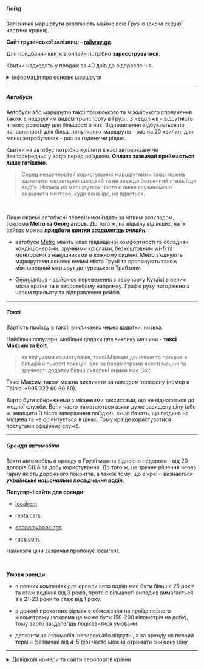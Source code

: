 

##### Поїзд

Залізничні маршртути охоплюють майже всю Грузію (окрім східної частини країни).

**Сайт грузинської залізниці - [railway.ge](https://www.railway.ge/)**. 

Для придбання квитків онлайн потрібно **зареєструватися**.

Квитки надходять у продаж за 40 днів до відправлення.



<details>
<summary>інформація про основні маршрути</summary>

Найсучасніші поїзди (швидкі «Stadler Rail AG») курсіють між **Тбілісі та Батумі**, проїзд між містами займає 5 годин.
В вагонах працює Wi-fi, є кондиціонер та пропонується безкоштовна вода. Є перший та другий клас.

Також швидкий поїзд курсує між **Тбілісі та Зугдіді** (місто знаходиться в 30 км від моря), поїздка займає 6 годин.

Проїзд поїздом за іншими маршрутами буде менш комфортним, проте поїзд залишається популярним видом транспорту за рахунок своєї бюджетності.

Наприклад, з **Тбілісі до Кутаїсі** можна доїхати бюджетним поїздом, поїздка займає 6 годин, вартість 9 ларі (3,5 долари США). Для порівняння, приблизна вартість проїзду автобусом по цьому маршруту - 15 ларі, час в дорозі на годину менший.

> Довідкова служба вокзалу Тбілісі: 133-1.

Доступні ціни також на приміські електрички, наприклад, поїздка між **Батумі та Кутаїсі** коштує 15 ларі (5,5 долари США). 


</details>

***

##### Автобуси

Автобуси або маршрутні таксі приміського та міжміського сполучення також є недорогим видом транспорту в Грузії. З недоліків - відсутність чіткого розкладу для більшості з них. Відправлення відбувається по наповненості: для більш популярних маршрутів - раз на 20 хвилин, для менш затребуваних - раз на годину чи рідше.

Квитки на автобус потрібно купляти в касі автовокзалу чи безпосередньо у водія перед поїздкою. **Оплата зазвичай приймається лише готівкою.**


> Серед незручностей користування маршрутними таксі можна зазначити характерно швидкий та не завжди безпечний стиль їзди водіїв. Написи на маршрутках часто є лише грузинською і визначити миттєво, куди вона їде, не вдасться.

</br>

Лише окремі автобусні перевізники їздять за чітким розкладом, зокрема **Metro та Georgianbus**. До того ж, на відміну від інших, на їх сайтах можна ***придбати квитки заздалегідь онлайн.***:

- автобуси [Metro](https://metrogeorgia.ge/) мають клас підвищеної комфортності та обладнані кондиціонерами, зручними кріслами, безкоштовним wi-fi та моніторами з навушниками в кожному сидінні. Metro з'єднують маршрутами основні великі міста Грузії та пропонують також міжнародний маршрут до турецького Трабзону.

- [Georgianbus](https://georgianbus.com/) - здійснює перевезення з аеропорту Кутаїсі в великі міста країни та в зворотнбому напрямку. Графік руху погоджено з часом прильоту та відправлення рейсів.

***

##### Таксі


Вартість проїзду в таксі, викликаних через додатки, низька. 

Найбільш популярні мобільні додаки для виклику машини - **таксі Максим та Bolt**.

> за відгуками користувачів, таксі Максим дешевше та процює в більшій кількості локацій, але за параметрами якості машин та зручності додатку більш схвальні оцінки має Bolt.

Таксі Максим також можна викликати за номером телефону (номер в Тбілісі +995 322 60 60 60).

<section type="danger">

Варто бути обережними з місцевими таксистами, що не відносяться до жодної служби. Вони часто намагаються взяти дуже завищену ціну (або ж завищити її після завершення поїздки), якщо бачать, що людина не місцева та не орієнтується в цінах. Тому краще користуватися послугами офіційних служб. 
</section>



***



##### Оренда автомобіля

Взяти автомобіль в оренду в Грузії можна відносно недорого - від 20 доларів США за добу користування. До того ж, це зручне рішення через гарну якість дорожного покриття, а також тому, що в країні визнається ***українське національне посвідчення водія.***

**Популярні сайти для оренди:**

- [localrent](https://localrent.com/ru/georgia/tbilisi/?marker=taksi-v-gruzii&r=1567)

- [rentalcars](https://www.rentalcars.com/uk/)

- [economybookings](https://www.economybookings.com/?btag=travelpayouts&tpo_uid=608501706fd54c3eaf1af7a116-82413)

- [race.com](https://race.com.ge/en/).

<section>

Найнижчі ціни зазвичай пропонує localrent.
</section>

</br>
 
**Умови оренди:**

- в певних компаніях для оренди авто водію має бути більше 25 років та стаж водіння від 3 років, проте в більшості випадків вимагається вік 21-23 роки та стаж від 1 року.

- в деякий прокатних фірмах є обмеження на проїзд певного кілометражу (зокрема це може бути 150-200 кілометрів на добу), тому варто заздалегідь поцікавитися умовами.

- депозити за автомобілі невисокі або відсутні, а за оренду на певний термін (зазвичай від 4-5 діб) часто можна отримати знижену ціну.


***

<details>
<summary>Довідкові номери та сайти аеропортів країни</summary>

Тбілісі: +995 32 231 04 21 (довідкова служба:  231 03 41, 231 04 21), сайт [tbilisiairport](http://www.tbilisiairport.com/)

Кутаїсі: +995 431 23 70 00, сайт [kutaisi.aero](http://www.kutaisi.aero/)

Батумі: +995 422 23 51 00, сайт [airportbatumi](https://www.airportbatumi.com/)
</details>
